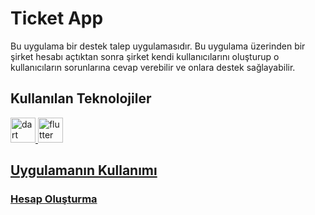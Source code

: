 # Ticket App

Bu uygulama bir destek talep uygulamasıdır. Bu uygulama üzerinden bir şirket hesabı açtıktan sonra şirket kendi kullanıcılarını oluşturup o kullanıcıların sorunlarına cevap verebilir ve onlara destek sağlayabilir.

## Kullanılan Teknolojiler

 </a> <a href="https://dart.dev" target="_blank" rel="noreferrer"> 
 <img src="https://www.vectorlogo.zone/logos/dartlang/dartlang-icon.svg" alt="dart" width="40" height="40"/> 
</a> <a href="https://flutter.dev" target="_blank" rel="noreferrer"> 
 <img src="https://www.vectorlogo.zone/logos/flutterio/flutterio-icon.svg" alt="flutter" width="40" height="40"/> 

## Uygulamanın Kullanımı
### Hesap Oluşturma
